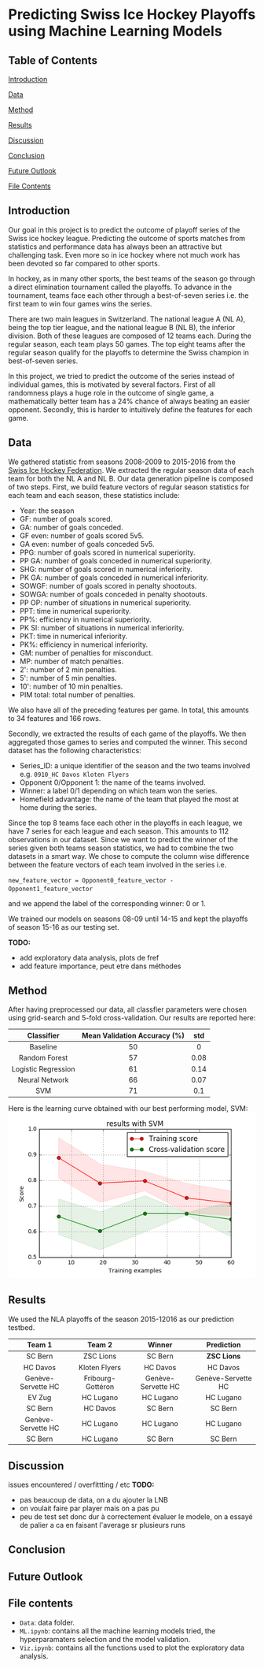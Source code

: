 # Predicting Swiss Ice Hockey Playoffs using Machine Learning Models

## Table of Contents

[Introduction](#Introduction)

[Data](#data)

[Method](#method)

[Results](#results)

[Discussion](#discussion)

[Conclusion](#conclusion)

[Future Outlook](#future-outlook)

[File Contents](#file-contents)

## Introduction
Our goal in this project is to predict the outcome of playoff series of the Swiss ice hockey league.
Predicting the outcome of sports matches from statistics and performance data has always been an attractive but challenging task. Even more so in ice hockey where not much work has been devoted so far compared to other sports.

In hockey, as in many other sports, the best teams of the season go through a direct elimination tournament called the playoffs. To advance in the tournament, teams face each other through a best-of-seven series i.e. the first team to win four games wins the series.

There are two main leagues in Switzerland. The national league A (NL A), being the top tier league, and the national league B (NL B), the inferior division. Both of these leagues are composed of 12 teams each. During the regular season, each team plays 50 games. The top eight teams after the regular season qualify for the playoffs to determine the Swiss champion in best-of-seven series.

In this project, we tried to predict the outcome of the series instead of individual games, this is motivated by several factors. First of all randomness plays a huge role in the outcome of single game, a mathematically better team has a 24% chance of always beating an easier opponent. Secondly, this is harder to intuitively define the features for each game.
## Data
We gathered statistic from seasons 2008-2009 to 2015-2016 from the [Swiss Ice Hockey Federation](http://www.sihf.ch/fr/). We extracted the regular season data of each team for both the NL A and NL B. Our data generation pipeline is composed of two steps. First, we build feature vectors of regular season statistics for each team and each season, these statistics include:

* Year: the season
* GF: number of goals scored.
* GA: number of goals conceded.
* GF even: number of goals scored 5v5.
* GA even: number of goals conceded 5v5.
* PPG: number of goals scored in numerical superiority.
* PP GA: number of goals conceded in numerical superiority.
* SHG: number of goals scored in numerical inferiority.
* PK GA: number of goals conceded in numerical inferiority.
* SOWGF: number of goals scored in penalty shootouts.
* SOWGA: number of goals conceded in penalty shootouts.
* PP OP: number of situations in numerical superiority.
* PPT: time in numerical superiority.
* PP%: efficiency in numerical superiority.
* PK SI: number of situations in numerical inferiority.
* PKT: time in numerical inferiority.
* PK%: efficiency in numerical inferiority.
* GM: number of penalties for misconduct.
* MP: number of match penalties.
* 2': number of 2 min penalties.
* 5': number of 5 min penalties.
* 10': number of 10 min penalties.
* PIM total: total number of penalties.

We also have all of the preceding features per game. In total, this amounts to 34 features and 166 rows.

Secondly, we extracted the results of each game of the playoffs. We then aggregated those games to series and computed the winner. This second dataset has the following characteristics:

* Series_ID: a unique identifier of the season and the two teams involved e.g. `0910_HC Davos Kloten Flyers`
* Opponent 0/Opponent 1: the name of the teams involved.
* Winner: a label 0/1 depending on which team won the series.
* Homefield advantage: the name of the team that played the most at home during the series.

Since the top 8 teams face each other in the playoffs in each league, we have 7 series for each league and each season. This amounts to 112 observations in our dataset. 
Since we want to predict the winner of the series given both teams season statistics, we had to combine the two datasets in a smart way. We chose to compute the column wise difference between the feature vectors of each team involved in the series i.e.

`new_feature_vector = Opponent0_feature_vector - Opponent1_feature_vector`

and we append the label of the corresponding winner: 0 or 1.

We trained our models on seasons 08-09 until 14-15 and kept the playoffs of season 15-16 as our testing set.

**TODO:**

* add exploratory data analysis, plots de fref
* add feature importance, peut etre dans méthodes

## Method
After having preprocessed our data, all classfier parameters were chosen using grid-search and 5-fold cross-validation. Our results are reported here:

| Classifier | Mean Validation Accuracy (%)| std |
| :----: | :----: | :----: |
| Baseline | 50 | 0 |
| Random Forest | 57 | 0.08 |
| Logistic Regression | 61 | 0.14 |
| Neural Network | 66 | 0.07 |
| SVM | 71 | 0.1 |

Here is the learning curve obtained with our best performing model, SVM:
![Learning curve](Plots/learning_curve.png)



## Results
We used the NLA playoffs of the season 2015-12016 as our prediction testbed.

| Team 1 | Team 2 | Winner | Prediction |
| :----: | :----: | :----: | :--------: |
| SC Bern | ZSC Lions| SC Bern | **ZSC Lions** |
| HC Davos | Kloten Flyers | HC Davos | HC Davos |
| Genève-Servette HC | Fribourg-Gottéron | Genève-Servette HC | Genève-Servette HC |
| EV Zug | HC Lugano | HC Lugano | HC Lugano |
| SC Bern | HC Davos | SC Bern | SC Bern |
| Genève-Servette HC | HC Lugano | HC Lugano | HC Lugano |
| SC Bern | HC Lugano | SC Bern | SC Bern |

## Discussion

issues encountered / overfittting / etc
**TODO:**
* pas beaucoup de data, on a du ajouter la LNB
* on voulait faire par player mais on a pas pu
* peu de test set donc dur à correctement évaluer le modele, on a essayé de palier a ca en faisant l'average sr plusieurs runs


## Conclusion

## Future Outlook


## File contents
* `Data`: data folder.
* `ML.ipynb`: contains all the machine learning models tried, the hyperparamaters selection and the model validation.
* `Viz.ipynb`: contains all the functions used to plot the exploratory data analysis.
